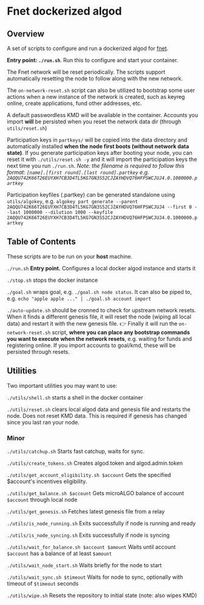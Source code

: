 # Fnet dockerized algod

## Overview

A set of scripts to configure and run a dockerized algod for [fnet](https://fnet.algorand.green/).

**Entry point: `./run.sh`**. Run this to configure and start your container.

The Fnet network will be reset periodically. The scripts support automatically resetting the node to follow along with the new network.

The `on-network-reset.sh` script can also be utilized to bootstrap some user actions when a new instance of the network is created, such as keyreg online, create applications, fund other addresses, etc.

A default passwordless KMD will be available in the container. Accounts you import **will** be persisted when you reset the network data dir (through `utils/reset.sh`)

Participation keys in `partkeys/` will be copied into the data directory and automatically installed **when the node first boots (without network data state)**. If you generate participation keys after booting your node, you can reset it with `./utils/reset.sh -y` and it will import the participation keys the next time you run `./run.sh`. _Note: the filename is required to follow this format: `[name].[first round].[last round].partkey` e.g. `2AQQU742K66T26EUYXH7CB3D4TL5KG7GN3S52CJZAYHDVQ76HFPSWCJUJ4.0.1000000.partkey`_

Participation keyfiles (.partkey) can be generated standalone using `utils/algokey`, e.g. `algokey part generate --parent 2AQQU742K66T26EUYXH7CB3D4TL5KG7GN3S52CJZAYHDVQ76HFPSWCJUJ4 --first 0 --last 1000000 --dilution 1000 --keyfile 2AQQU742K66T26EUYXH7CB3D4TL5KG7GN3S52CJZAYHDVQ76HFPSWCJUJ4.0.1000000.partkey`

## Table of Contents

These scripts are to be run on your **host** machine.

`./run.sh` **Entry point.** Configures a local docker algod instance and starts it

`./stop.sh` stops the docker instance

`./goal.sh` wraps goal, e.g. `./goal.sh node status`. It can also be piped to, e.g. `echo "apple apple ..." | ./goal.sh account import`

`./auto-update.sh` should be cronned to check for upstream network resets. When it finds a different genesis file, it will reset the node (wiping all local data) and restart it with the new genesis file. 👉 Finally it will run the `on-network-reset.sh` script, **where you can place any bootstrap commands you want to execute when the network resets**, e.g. waiting for funds and registering online. If you import accounts to goal/kmd, these will be persisted through resets.

## Utilities

Two important utilities you may want to use:

`./utils/shell.sh` starts a shell in the docker container

`./utils/reset.sh` clears local algod data and genesis file and restarts the node. Does not reset KMD data. This is required if genesis has changed since you last ran your node.

### Minor

`./utils/catchup.sh` Starts fast catchup, waits for sync.

`./utils/create_tokens.sh` Creates algod.token and algod.admin.token

`./utils/get_account_eligibility.sh $account` Gets the specified $account's incentives eligibility.

`./utils/get_balance.sh $account` Gets microALGO balance of account `$account` through local node

`./utils/get_genesis.sh` Fetches latest genesis file from a relay

`./utils/is_node_running.sh` Exits successfully if node is running and ready

`./utils/is_node_syncing.sh` Exits successfully if node is syncing

`./utils/wait_for_balance.sh $account $amount` Waits until account `$account` has a balance of at least `$amount`

`./utils/wait_node_start.sh` Waits briefly for the node to start

`./utils/wait_sync.sh $timeout` Waits for node to sync, optionally with timeout of `$timeout` seconds

`./utils/wipe.sh` Resets the repository to initial state (note: also wipes KMD)

